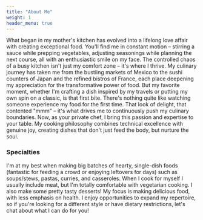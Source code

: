```yaml
---
title: "About Me"
weight: 1
header_menu: true
---
```


What began in my mother's kitchen has evolved into a lifelong love affair with creating exceptional food. You'll find me in constant motion – stirring a sauce while prepping vegetables, adjusting seasonings while planning the next course, all with an enthusiastic smile on my face. The controlled chaos of a busy kitchen isn't just my comfort zone – it's where I thrive.
My culinary journey has taken me from the bustling markets of Mexico to the sushi counters of Japan and the refined bistros of France, each place deepening my appreciation for the transformative power of food. But my favorite moment, whether I'm crafting a dish inspired by my travels or putting my own spin on a classic, is that first bite. There's nothing quite like watching someone experience my food for the first time. That look of delight, that contented "mmm" – it's what drives me to continuously push my culinary boundaries.
Now, as your private chef, I bring this passion and expertise to your table. My cooking philosophy combines technical excellence with genuine joy, creating dishes that don't just feed the body, but nurture the soul.

### Specialties

I'm at my best when making big batches of hearty, single-dish foods (fantastic for feeding a crowd or enjoying leftovers for days) such as soups/stews, pastas, curries, and casseroles. When I cook for myself I usually include meat, but I'm totally comfortable with vegetarian cooking. I also make some pretty tasty desserts! My focus is making delicious food, with less emphasis on health. I enjoy opportunities to expand my repertoire, so if you're looking for a different style or have dietary restrictions, let's chat about what I can do for you!